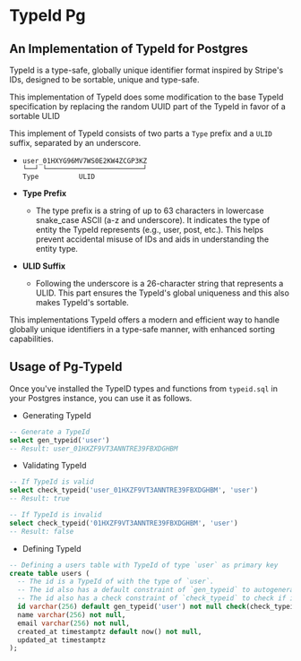 # TypeId Pg

## An Implementation of TypeId for Postgres

TypeId is a type-safe, globally unique identifier format inspired by Stripe's IDs, designed to be sortable, unique and type-safe.

This implementation of TypeId does some modification to the base TypeId specification by replacing the random UUID part of the TypeId in favor of a sortable ULID

This implement of TypeId consists of two parts a `Type` prefix and a `ULID` suffix, separated by an underscore.

- ```pseudo
  user_01HXYG96MV7WS0E2KW4ZCGP3KZ
  └──┘ └────────────────────────┘
  Type          ULID
  ```

- **Type Prefix**
  - The type prefix is a string of up to 63 characters in lowercase snake_case ASCII (a-z and underscore). It indicates the type of entity the TypeId represents (e.g., user, post, etc.). This helps prevent accidental misuse of IDs and aids in understanding the entity type.
- **ULID Suffix**
  - Following the underscore is a 26-character string that represents a ULID. This part ensures the TypeId's global uniqueness and this also makes TypeId's sortable.

This implementations TypeId offers a modern and efficient way to handle globally unique identifiers in a type-safe manner, with enhanced sorting capabilities.

## Usage of Pg-TypeId

Once you've installed the TypeID types and functions from `typeid.sql` in your Postgres instance, you can use it as follows.

- Generating TypeId

```sql
-- Generate a TypeId
select gen_typeid('user') 
-- Result: user_01HXZF9VT3ANNTRE39FBXDGHBM 
```

- Validating TypeId

```sql
-- If TypeId is valid
select check_typeid('user_01HXZF9VT3ANNTRE39FBXDGHBM', 'user') 
-- Result: true

-- If TypeId is invalid
select check_typeid('01HXZF9VT3ANNTRE39FBXDGHBM', 'user')
-- Result: false
```

- Defining TypeId

```sql
-- Defining a users table with TypeId of type `user` as primary key
create table users (
  -- The id is a TypeId of with the type of `user`.   
  -- The id also has a default constraint of `gen_typeid` to autogenerated TypeId with with the correct type of `user`. 
  -- The id also has a check constraint of `check_typeid` to check if it's a valid TypeId and has the correct type of `user`.
  id varchar(256) default gen_typeid('user') not null check(check_typeid(id, 'user')) primary key,
  name varchar(256) not null,
  email varchar(256) not null,
  created_at timestamptz default now() not null,
  updated_at timestamptz
);
```
